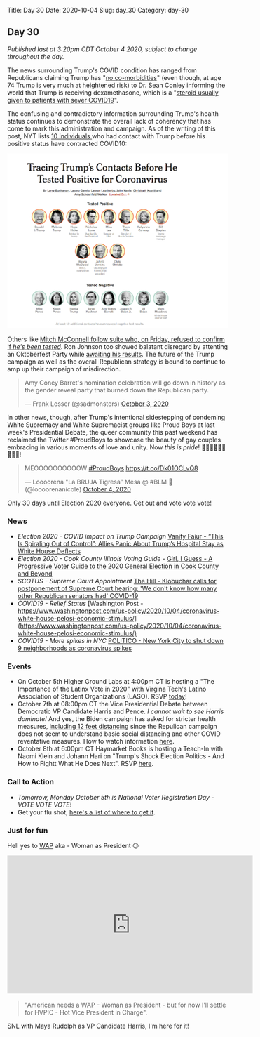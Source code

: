 Title: Day 30
Date: 2020-10-04
Slug: day_30
Category: day-30

## Day 30  

_Published last at 3:20pm CDT October 4 2020, subject to change throughout the day._

The news surrounding Trump's COVID condition has ranged from Republicans claiming Trump has "[no co-morbidities](https://twitter.com/RonnyJackson4TX/status/1311946898207641600?s=20)" (even though, at age 74 Trump is very much at heightened risk) to Dr. Sean Conley informing the world that Trump is receiving dexamethasone, which is a "[steroid usually given to patients with sever COVID19](https://www.statnews.com/2020/10/04/trump-receiving-dexamethasone-steroid-usually-given-patients-with-severe-covid19/)".

The confusing and contradictory information surrounding Trump's health status continues to demonstrate the overall lack of coherency that has come to mark this administration and campaign. As of the writing of this post, NYT lists [10 individuals ](https://www.nytimes.com/interactive/2020/10/02/us/politics/trump-contact-tracing-covid.html) who had contact with Trump before his positive status have contracted COVID10:

<img src="theme/images/day-30-tracing.png"> 

Others like [Mitch McConnell follow suite who, on Friday, refused to confirm if _he's been tested_](https://www.courier-journal.com/story/news/politics/2020/10/02/mitch-mcconnell-wont-say-received-recent-covid-test/3592828001/). Ron Johnson too showed balatant disregard by attenting an Oktoberfest Party while [awaiting his results](https://www.thedailybeast.com/gop-sen-ron-johnson-went-to-oktoberfest-party-after-testing-positive-for-covid-19). The future of the Trump campaign as well as the overall Republican strategy is bound to continue to amp up their campaign of misdirection. 

<blockquote class="twitter-tweet"><p lang="en" dir="ltr">Amy Coney Barret&#39;s nomination celebration will go down in history as the gender reveal party that burned down the Republican party.</p>&mdash; Frank Lesser (@sadmonsters) <a href="https://twitter.com/sadmonsters/status/1312432967835430913?ref_src=twsrc%5Etfw">October 3, 2020</a></blockquote> <script async src="https://platform.twitter.com/widgets.js" charset="utf-8"></script> 

In other news, though, after Trump's intentional sidestepping of condeming White Supremacy and White Supremacist groups like Proud Boys at last week's Presidential Debate, the queer community this past weekend has reclaimed the Twitter #ProudBoys to showcase the beauty of gay couples embracing in various moments of love and unity. Now *this is pride*! 🌈👬🏿🌈👬🏽🌈👬🏼!

<blockquote class="twitter-tweet"><p lang="en" dir="ltr">MEOOOOOOOOOOW <a href="https://twitter.com/hashtag/ProudBoys?src=hash&amp;ref_src=twsrc%5Etfw">#ProudBoys</a> <a href="https://t.co/Dk01OCLvQ8">https://t.co/Dk01OCLvQ8</a></p>&mdash; Loooorena &quot;La BRUJA Tigresa” Mesa @ #BLM 🖤 (@loooorenanicole) <a href="https://twitter.com/loooorenanicole/status/1312610679761887233?ref_src=twsrc%5Etfw">October 4, 2020</a></blockquote> <script async src="https://platform.twitter.com/widgets.js" charset="utf-8"></script> 

Only 30 days until Election 2020 everyone. Get out and vote vote vote!

### News

- *Election 2020 - COVID impact on Trump Campaign* [Vanity Faiur - “This Is Spiraling Out of Control”: Allies Panic About Trump’s Hospital Stay as White House Deflects ](https://www.courier-journal.com/story/news/politics/2020/10/02/mitch-mcconnell-wont-say-received-recent-covid-test/3592828001/)
- *Election 2020 - Cook County Illinois Voting Guide* - [Girl, I Guess - A Progressive Voter Guide to the 2020 General Election in Cook County and Beyond
](https://docs.google.com/document/d/1CFgtVl2S6SPs8KmV4YvrF1zrSL0o9u3gJKZ2Gu6cZG8/preview?pru=AAABdQkO-Sg*-mBfE8GiiKVEg95h_i9NaQ&fbclid=IwAR1nkxMOpMvN8N-F8yvMk_2cHMOZvEUu3yH9HEMs3rLXmZKx9wKtihPLR1c)
- *SCOTUS - Supreme Court Appointment* [The Hill - Klobuchar calls for postponement of Supreme Court hearing: 'We don't know how many other Republican senators had' COVID-19](https://thehill.com/homenews/sunday-talk-shows/519522-klobuchar-calls-to-postpone-supreme-court-hearing-we-dont-know-how)
- *COVID19 - Relief Status* [Washington Post - https://www.washingtonpost.com/us-policy/2020/10/04/coronavirus-white-house-pelosi-economic-stimulus/](https://www.washingtonpost.com/us-policy/2020/10/04/coronavirus-white-house-pelosi-economic-stimulus/)
- *COVID19 - More spikes in NYC* [POLITICO - New York City to shut down 9 neighborhoods as coronavirus spikes](https://www.politico.com/states/new-york/albany/story/2020/10/04/city-to-shut-down-9-neighborhoods-as-coronavirus-spikes-1320811)

### Events

- On October 5th Higher Ground Labs at 4:00pm CT is hosting a "The Importance of the Latinx Vote in 2020" with Virgina Tech's Latino Association of Student Organizations (LASO). RSVP [today](https://www.mobilize.us/highergroundlabs/event/315263/?followup_modal_context=newsletter)!
- October 7th at 08:00pm CT the Vice Presidential Debate between Democratic VP Candidate Harris and Pence. *I cannot wait to see Harris dominate!* And yes, the Biden campaign has asked for stricter health measures, [including 12 feet distancing](https://www.politico.com/news/2020/10/02/biden-campaign-vp-debate-safety-concerns-425485) since the Repulican campaign does not seem to understand basic social distancing and other COVID reventative measures. How to watch information [here](https://www.indiewire.com/feature/how-watch-vice-presidential-debate-kamala-harris-mike-pence-1234588721/).
- October 8th at 6:00pm CT Haymarket Books is hosting a Teach-In with Naomi Klein and Johann Hari on "Trump's Shock Election Politics - And How to Fightt What He Does Next". RSVP [here](https://www.eventbrite.com/e/trumps-shock-election-politics-and-how-to-fight-what-he-does-next-tickets-123347522761).

### Call to Action

- *Tomorrow, Monday October 5th is National Voter Registration Day - VOTE VOTE VOTE!* 
- Get your flu shot, [here's a list of where to get it](https://www.health.com/condition/cold-flu-sinus/free-flu-shots).

### Just for fun

Hell yes to [WAP](https://www.youtube.com/watch?v=4f-OYqfsUGU) aka - Woman as President 😉 

<iframe width="560" height="315" src="https://www.youtube.com/embed/Wsije1KetVw?start=575" frameborder="0" allow="accelerometer; autoplay; clipboard-write; encrypted-media; gyroscope; picture-in-picture" allowfullscreen></iframe>

> "American needs a WAP - Woman as President - but for now I'll settle for HVPIC - Hot Vice President in Charge".

SNL with Maya Rudolph as VP Candidate Harris, I'm here for it!

